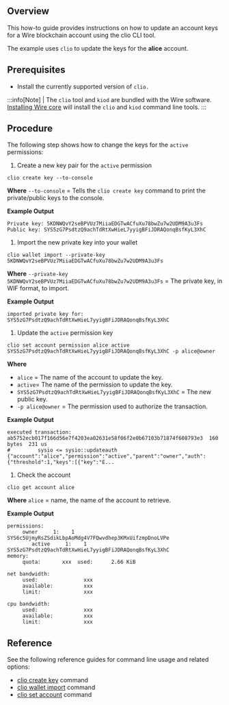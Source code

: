 
## Overview

This how-to guide provides instructions on how to update an account keys for a Wire blockchain account using the clio CLI tool.

The example uses `clio` to update the keys for the **alice** account.

## Prerequisites

* Install the currently supported version of `clio.`
  
:::info[Note]
| The `clio` tool and `kiod` are bundled with the Wire software. [Installing Wire core](/docs/getting-started/install-dependencies.md) will install the `clio` and `kiod` command line tools.
:::

## Procedure

The following step shows how to change the keys for the `active` permissions:

1. Create a new key pair for the `active` permission

```shell
clio create key --to-console
```

**Where**
`--to-console` = Tells the `clio create key` command to print the private/public keys to the console.

**Example Output**

```shell
Private key: 5KDNWQvY2seBPVUz7MiiaEDGTwACfuXu78bwZu7w2UDM9A3u3Fs
Public key: SYS5zG7PsdtzQ9achTdRtXwHieL7yyigBFiJDRAQonqBsfKyL3XhC
```

1. Import the new private key into your wallet

```shell
clio wallet import --private-key 5KDNWQvY2seBPVUz7MiiaEDGTwACfuXu78bwZu7w2UDM9A3u3Fs
```

**Where**
`--private-key 5KDNWQvY2seBPVUz7MiiaEDGTwACfuXu78bwZu7w2UDM9A3u3Fs` = The private key, in WIF format, to import.

**Example Output**

```shell
imported private key for: SYS5zG7PsdtzQ9achTdRtXwHieL7yyigBFiJDRAQonqBsfKyL3XhC
```

1. Update the `active` permission key

```shell
clio set account permission alice active SYS5zG7PsdtzQ9achTdRtXwHieL7yyigBFiJDRAQonqBsfKyL3XhC -p alice@owner
```

**Where**

* `alice` = The name of the account to update the key.
* `active`= The name of the permission to update the key.
* `SYS5zG7PsdtzQ9achTdRtXwHieL7yyigBFiJDRAQonqBsfKyL3XhC` = The new public key.
* `-p alice@owner` = The permission used to authorize the transaction.

**Example Output**

```shell
executed transaction: ab5752ecb017f166d56e7f4203ea02631e58f06f2e0b67103b71874f608793e3  160 bytes  231 us
#         sysio <= sysio::updateauth            {"account":"alice","permission":"active","parent":"owner","auth":{"threshold":1,"keys":[{"key":"E...
```

1. Check the account

```shell
clio get account alice
```

**Where**
`alice` = name, the name of the account to retrieve.

**Example Output**

```shell
permissions: 
     owner     1:    1 SYS6c5UjmyRsZSdikLbpAoMdg4V7FQwvdhep3KMxUifzmpDnoLVPe
        active     1:    1 SYS5zG7PsdtzQ9achTdRtXwHieL7yyigBFiJDRAQonqBsfKyL3XhC
memory: 
     quota:       xxx  used:      2.66 KiB  

net bandwidth: 
     used:               xxx
     available:          xxx
     limit:              xxx

cpu bandwidth:
     used:               xxx
     available:          xxx
     limit:              xxx
```

## Reference

See the following reference guides for command line usage and related options:

* [clio create key](../command-reference/create/key.md) command
* [clio wallet import](../command-reference/wallet/import.md) command
* [clio set account](../command-reference/set/set-account.md) command
